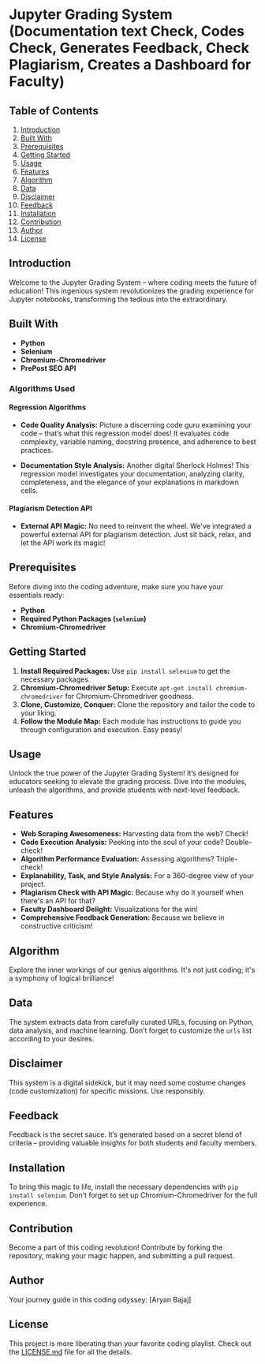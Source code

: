 # Jupyter Grading System (Documentation text Check, Codes Check, Generates Feedback, Check Plagiarism, Creates a Dashboard for Faculty)

## Table of Contents

1. [Introduction](#introduction)
2. [Built With](#built-with)
3. [Prerequisites](#prerequisites)
4. [Getting Started](#getting-started)
5. [Usage](#usage)
6. [Features](#features)
7. [Algorithm](#algorithm)
8. [Data](#data)
9. [Disclaimer](#disclaimer)
10. [Feedback](#feedback)
11. [Installation](#installation)
12. [Contribution](#contribution)
13. [Author](#author)
14. [License](#license)

## Introduction <a name="introduction"></a>

Welcome to the Jupyter Grading System – where coding meets the future of education! This ingenious system revolutionizes the grading experience for Jupyter notebooks, transforming the tedious into the extraordinary.

## Built With <a name="built-with"></a>

- **Python**
- **Selenium**
- **Chromium-Chromedriver**
- **PrePost SEO API**

### Algorithms Used

#### Regression Algorithms

- **Code Quality Analysis:** Picture a discerning code guru examining your code – that’s what this regression model does! It evaluates code complexity, variable naming, docstring presence, and adherence to best practices.

- **Documentation Style Analysis:** Another digital Sherlock Holmes! This regression model investigates your documentation, analyzing clarity, completeness, and the elegance of your explanations in markdown cells.

#### Plagiarism Detection API

- **External API Magic:** No need to reinvent the wheel. We've integrated a powerful external API for plagiarism detection. Just sit back, relax, and let the API work its magic!

## Prerequisites <a name="prerequisites"></a>

Before diving into the coding adventure, make sure you have your essentials ready:

- **Python**
- **Required Python Packages (`selenium`)**
- **Chromium-Chromedriver**

## Getting Started <a name="getting-started"></a>

1. **Install Required Packages:** Use `pip install selenium` to get the necessary packages.
2. **Chromium-Chromedriver Setup:** Execute `apt-get install chromium-chromedriver` for Chromium-Chromedriver goodness.
3. **Clone, Customize, Conquer:** Clone the repository and tailor the code to your liking.
4. **Follow the Module Map:** Each module has instructions to guide you through configuration and execution. Easy peasy!

## Usage <a name="usage"></a>

Unlock the true power of the Jupyter Grading System! It’s designed for educators seeking to elevate the grading process. Dive into the modules, unleash the algorithms, and provide students with next-level feedback.

## Features <a name="features"></a>

- **Web Scraping Awesomeness:** Harvesting data from the web? Check!
- **Code Execution Analysis:** Peeking into the soul of your code? Double-check!
- **Algorithm Performance Evaluation:** Assessing algorithms? Triple-check!
- **Explanability, Task, and Style Analysis:** For a 360-degree view of your project.
- **Plagiarism Check with API Magic:** Because why do it yourself when there's an API for that?
- **Faculty Dashboard Delight:** Visualizations for the win!
- **Comprehensive Feedback Generation:** Because we believe in constructive criticism!

## Algorithm <a name="algorithm"></a>

Explore the inner workings of our genius algorithms. It's not just coding; it's a symphony of logical brilliance!

## Data <a name="data"></a>

The system extracts data from carefully curated URLs, focusing on Python, data analysis, and machine learning. Don’t forget to customize the `urls` list according to your desires.

## Disclaimer <a name="disclaimer"></a>

This system is a digital sidekick, but it may need some costume changes (code customization) for specific missions. Use responsibly.

## Feedback <a name="feedback"></a>

Feedback is the secret sauce. It’s generated based on a secret blend of criteria – providing valuable insights for both students and faculty members.

## Installation <a name="installation"></a>

To bring this magic to life, install the necessary dependencies with `pip install selenium`. Don’t forget to set up Chromium-Chromedriver for the full experience.

## Contribution <a name="contribution"></a>

Become a part of this coding revolution! Contribute by forking the repository, making your magic happen, and submitting a pull request.

## Author <a name="author"></a>

Your journey guide in this coding odyssey: [Aryan Bajaj]

## License <a name="license"></a>

This project is more liberating than your favorite coding playlist. Check out the [LICENSE.md]([LICENSE.md](https://github.com/Aryan-Bajaj/Jupyter-Grading-System-with-Feedback-Plagiarism-Documentation-check-Codes-check-Dashboard/blob/main/LICENSE)https://github.com/Aryan-Bajaj/Jupyter-Grading-System-with-Feedback-Plagiarism-Documentation-check-Codes-check-Dashboard/blob/main/LICENSE) file for all the details.
